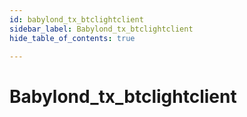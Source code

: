 ```yaml
---
id: babylond_tx_btclightclient
sidebar_label: Babylond_tx_btclightclient
hide_table_of_contents: true

---
```


# Babylond_tx_btclightclient
